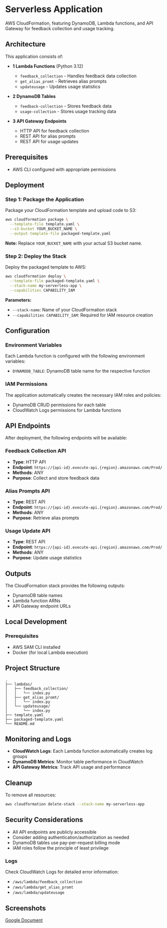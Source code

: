 # Serverless Application

AWS CloudFormation, featuring DynamoDB, Lambda functions, and API Gateway for feedback collection and usage tracking.

## Architecture

This application consists of:

- **1 Lambda Functions** (Python 3.12)
  - `feedback_collection` - Handles feedback data collection
  - `get_alias_promt` - Retrieves alias prompts
  - `updateusage` - Updates usage statistics

- **2 DynamoDB Tables**
  - `feedback-collection` - Stores feedback data
  - `usage-collection` - Stores usage tracking data

- **3 API Gateway Endpoints**
  - HTTP API for feedback collection
  - REST API for alias prompts
  - REST API for usage updates

## Prerequisites

- AWS CLI configured with appropriate permissions

## Deployment

### Step 1: Package the Application

Package your CloudFormation template and upload code to S3:

```bash
aws cloudformation package \
  --template-file template.yaml \
  --s3-bucket YOUR_BUCKET_NAME \
  --output-template-file packaged-template.yaml
```

**Note:** Replace `YOUR_BUCKET_NAME` with your actual S3 bucket name.

### Step 2: Deploy the Stack

Deploy the packaged template to AWS:

```bash
aws cloudformation deploy \
  --template-file packaged-template.yaml \
  --stack-name my-serverless-app \
  --capabilities CAPABILITY_IAM
```

**Parameters:**
- `--stack-name`: Name of your CloudFormation stack
- `--capabilities CAPABILITY_IAM`: Required for IAM resource creation

## Configuration

### Environment Variables

Each Lambda function is configured with the following environment variables:

- `DYNAMODB_TABLE`: DynamoDB table name for the respective function

### IAM Permissions

The application automatically creates the necessary IAM roles and policies:
- DynamoDB CRUD permissions for each table
- CloudWatch Logs permissions for Lambda functions

## API Endpoints

After deployment, the following endpoints will be available:

### Feedback Collection API
- **Type**: HTTP API
- **Endpoint**: `https://{api-id}.execute-api.{region}.amazonaws.com/Prod/`
- **Methods**: ANY
- **Purpose**: Collect and store feedback data

### Alias Prompts API
- **Type**: REST API
- **Endpoint**: `https://{api-id}.execute-api.{region}.amazonaws.com/Prod/`
- **Methods**: ANY
- **Purpose**: Retrieve alias prompts

### Usage Update API
- **Type**: REST API
- **Endpoint**: `https://{api-id}.execute-api.{region}.amazonaws.com/Prod/`
- **Methods**: ANY
- **Purpose**: Update usage statistics

## Outputs

The CloudFormation stack provides the following outputs:

- DynamoDB table names
- Lambda function ARNs
- API Gateway endpoint URLs

## Local Development

### Prerequisites
- AWS SAM CLI installed
- Docker (for local Lambda execution)


## Project Structure

```
.
├── lambdas/
│   ├── feedback_collection/
│   │   └── index.py
│   ├── get_alias_promt/
│   │   └── index.py
│   └── updateusage/
│       └── index.py
├── template.yaml
├── packaged-template.yaml
└── README.md
```

## Monitoring and Logs

- **CloudWatch Logs**: Each Lambda function automatically creates log groups
- **DynamoDB Metrics**: Monitor table performance in CloudWatch
- **API Gateway Metrics**: Track API usage and performance

## Cleanup

To remove all resources:

```bash
aws cloudformation delete-stack --stack-name my-serverless-app
```

## Security Considerations

- All API endpoints are publicly accessible
- Consider adding authentication/authorization as needed
- DynamoDB tables use pay-per-request billing mode
- IAM roles follow the principle of least privilege


### Logs

Check CloudWatch Logs for detailed error information:
- `/aws/lambda/feedback_collection`
- `/aws/lambda/get_alias_promt`
- `/aws/lambda/updateusage`

## Screenshots

[Google Document](https://docs.google.com/document/d/1TR_4AMgYNhvO1dI3CWUC8BB0PNZ8IKzHAj6C45wTlsI/edit?usp=sharing)



